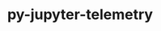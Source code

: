 ---
title: "py-jupyter-telemetry"
layout: cache
categories: [package, develop]
meta: {"versions": ["0.1.0"], "compilers": ["gcc@=11.1.0"], "oss": ["ubuntu20.04"], "platforms": ["linux"], "targets": ["ppc64le", "x86_64_v3"], "stacks": ["e4s", "e4s-power", "root"], "num_specs": 14, "num_specs_by_stack": {"e4s-power": 8, "root": 14, "e4s": 6}}
spec_details: [{"hash": "a6lvjanp2ygfkpigh2pzuukzmafykzm2", "compiler": "gcc@=11.1.0", "versions": ["0.1.0"], "os": "ubuntu20.04", "platform": "linux", "target": "ppc64le", "variants": ["build_system=python_pip"], "stacks": ["e4s-power", "root"], "size": "-", "tarball": "https://binaries.spack.io/develop/build_cache/linux-ubuntu20.04-ppc64le/gcc-11.1.0/py-jupyter-telemetry-0.1.0/linux-ubuntu20.04-ppc64le-gcc-11.1.0-py-jupyter-telemetry-0.1.0-a6lvjanp2ygfkpigh2pzuukzmafykzm2.spack"}, {"hash": "lznfxbmgh5ktrot2of4b3f6bh4zrmso6", "compiler": "gcc@=11.1.0", "versions": ["0.1.0"], "os": "ubuntu20.04", "platform": "linux", "target": "ppc64le", "variants": ["build_system=python_pip"], "stacks": ["e4s-power", "root"], "size": "-", "tarball": "https://binaries.spack.io/develop/build_cache/linux-ubuntu20.04-ppc64le/gcc-11.1.0/py-jupyter-telemetry-0.1.0/linux-ubuntu20.04-ppc64le-gcc-11.1.0-py-jupyter-telemetry-0.1.0-lznfxbmgh5ktrot2of4b3f6bh4zrmso6.spack"}, {"hash": "l4i6ruu4lzkiy4telhrt4h62u66zsmjt", "compiler": "gcc@=11.1.0", "versions": ["0.1.0"], "os": "ubuntu20.04", "platform": "linux", "target": "ppc64le", "variants": ["build_system=python_pip"], "stacks": ["e4s-power", "root"], "size": "-", "tarball": "https://binaries.spack.io/develop/build_cache/linux-ubuntu20.04-ppc64le/gcc-11.1.0/py-jupyter-telemetry-0.1.0/linux-ubuntu20.04-ppc64le-gcc-11.1.0-py-jupyter-telemetry-0.1.0-l4i6ruu4lzkiy4telhrt4h62u66zsmjt.spack"}, {"hash": "wm5mmtamikr2abgmemtnupwue56byaea", "compiler": "gcc@=11.1.0", "versions": ["0.1.0"], "os": "ubuntu20.04", "platform": "linux", "target": "ppc64le", "variants": ["build_system=python_pip"], "stacks": ["e4s-power", "root"], "size": "-", "tarball": "https://binaries.spack.io/develop/build_cache/linux-ubuntu20.04-ppc64le/gcc-11.1.0/py-jupyter-telemetry-0.1.0/linux-ubuntu20.04-ppc64le-gcc-11.1.0-py-jupyter-telemetry-0.1.0-wm5mmtamikr2abgmemtnupwue56byaea.spack"}, {"hash": "qomyowrqm6hslni5dz23v6bdof47hji2", "compiler": "gcc@=11.1.0", "versions": ["0.1.0"], "os": "ubuntu20.04", "platform": "linux", "target": "ppc64le", "variants": ["build_system=python_pip"], "stacks": ["e4s-power", "root"], "size": "-", "tarball": "https://binaries.spack.io/develop/build_cache/linux-ubuntu20.04-ppc64le/gcc-11.1.0/py-jupyter-telemetry-0.1.0/linux-ubuntu20.04-ppc64le-gcc-11.1.0-py-jupyter-telemetry-0.1.0-qomyowrqm6hslni5dz23v6bdof47hji2.spack"}, {"hash": "ovnbspzbrltzigjztfxcudui6xb763ou", "compiler": "gcc@=11.1.0", "versions": ["0.1.0"], "os": "ubuntu20.04", "platform": "linux", "target": "ppc64le", "variants": ["build_system=python_pip"], "stacks": ["e4s-power", "root"], "size": "-", "tarball": "https://binaries.spack.io/develop/build_cache/linux-ubuntu20.04-ppc64le/gcc-11.1.0/py-jupyter-telemetry-0.1.0/linux-ubuntu20.04-ppc64le-gcc-11.1.0-py-jupyter-telemetry-0.1.0-ovnbspzbrltzigjztfxcudui6xb763ou.spack"}, {"hash": "3opsmstyellvnr6jzalxbyvkjxfzzsvj", "compiler": "gcc@=11.1.0", "versions": ["0.1.0"], "os": "ubuntu20.04", "platform": "linux", "target": "ppc64le", "variants": ["build_system=python_pip"], "stacks": ["e4s-power", "root"], "size": "-", "tarball": "https://binaries.spack.io/develop/build_cache/linux-ubuntu20.04-ppc64le/gcc-11.1.0/py-jupyter-telemetry-0.1.0/linux-ubuntu20.04-ppc64le-gcc-11.1.0-py-jupyter-telemetry-0.1.0-3opsmstyellvnr6jzalxbyvkjxfzzsvj.spack"}, {"hash": "ctt53ac2bxt2ohc4vk64bdiqa32b2xsf", "compiler": "gcc@=11.1.0", "versions": ["0.1.0"], "os": "ubuntu20.04", "platform": "linux", "target": "ppc64le", "variants": ["build_system=python_pip"], "stacks": ["e4s-power", "root"], "size": "-", "tarball": "https://binaries.spack.io/develop/build_cache/linux-ubuntu20.04-ppc64le/gcc-11.1.0/py-jupyter-telemetry-0.1.0/linux-ubuntu20.04-ppc64le-gcc-11.1.0-py-jupyter-telemetry-0.1.0-ctt53ac2bxt2ohc4vk64bdiqa32b2xsf.spack"}, {"hash": "fln5djl2i7p3625vxdoys7s7z3dnmxof", "compiler": "gcc@=11.1.0", "versions": ["0.1.0"], "os": "ubuntu20.04", "platform": "linux", "target": "x86_64_v3", "variants": ["build_system=python_pip"], "stacks": ["e4s", "root"], "size": "-", "tarball": "https://binaries.spack.io/develop/build_cache/linux-ubuntu20.04-x86_64_v3/gcc-11.1.0/py-jupyter-telemetry-0.1.0/linux-ubuntu20.04-x86_64_v3-gcc-11.1.0-py-jupyter-telemetry-0.1.0-fln5djl2i7p3625vxdoys7s7z3dnmxof.spack"}, {"hash": "oinznzqvqemly7jmgb6rqnwzpez5tsp6", "compiler": "gcc@=11.1.0", "versions": ["0.1.0"], "os": "ubuntu20.04", "platform": "linux", "target": "x86_64_v3", "variants": ["build_system=python_pip"], "stacks": ["e4s", "root"], "size": "-", "tarball": "https://binaries.spack.io/develop/build_cache/linux-ubuntu20.04-x86_64_v3/gcc-11.1.0/py-jupyter-telemetry-0.1.0/linux-ubuntu20.04-x86_64_v3-gcc-11.1.0-py-jupyter-telemetry-0.1.0-oinznzqvqemly7jmgb6rqnwzpez5tsp6.spack"}, {"hash": "ob63c3zds77u33j6za77sk73qfriew5z", "compiler": "gcc@=11.1.0", "versions": ["0.1.0"], "os": "ubuntu20.04", "platform": "linux", "target": "x86_64_v3", "variants": ["build_system=python_pip"], "stacks": ["e4s", "root"], "size": "-", "tarball": "https://binaries.spack.io/develop/build_cache/linux-ubuntu20.04-x86_64_v3/gcc-11.1.0/py-jupyter-telemetry-0.1.0/linux-ubuntu20.04-x86_64_v3-gcc-11.1.0-py-jupyter-telemetry-0.1.0-ob63c3zds77u33j6za77sk73qfriew5z.spack"}, {"hash": "qralkqj5s2p5uowuojf2m772inzdbkjs", "compiler": "gcc@=11.1.0", "versions": ["0.1.0"], "os": "ubuntu20.04", "platform": "linux", "target": "x86_64_v3", "variants": ["build_system=python_pip"], "stacks": ["e4s", "root"], "size": "-", "tarball": "https://binaries.spack.io/develop/build_cache/linux-ubuntu20.04-x86_64_v3/gcc-11.1.0/py-jupyter-telemetry-0.1.0/linux-ubuntu20.04-x86_64_v3-gcc-11.1.0-py-jupyter-telemetry-0.1.0-qralkqj5s2p5uowuojf2m772inzdbkjs.spack"}, {"hash": "ren4v5ry4gtgiqq6mpfzmjnhcykai7zr", "compiler": "gcc@=11.1.0", "versions": ["0.1.0"], "os": "ubuntu20.04", "platform": "linux", "target": "x86_64_v3", "variants": ["build_system=python_pip"], "stacks": ["e4s", "root"], "size": "-", "tarball": "https://binaries.spack.io/develop/build_cache/linux-ubuntu20.04-x86_64_v3/gcc-11.1.0/py-jupyter-telemetry-0.1.0/linux-ubuntu20.04-x86_64_v3-gcc-11.1.0-py-jupyter-telemetry-0.1.0-ren4v5ry4gtgiqq6mpfzmjnhcykai7zr.spack"}, {"hash": "vjixbqvecm6nvao44xtqydefwdlxvzr2", "compiler": "gcc@=11.1.0", "versions": ["0.1.0"], "os": "ubuntu20.04", "platform": "linux", "target": "x86_64_v3", "variants": ["build_system=python_pip"], "stacks": ["e4s", "root"], "size": "-", "tarball": "https://binaries.spack.io/develop/build_cache/linux-ubuntu20.04-x86_64_v3/gcc-11.1.0/py-jupyter-telemetry-0.1.0/linux-ubuntu20.04-x86_64_v3-gcc-11.1.0-py-jupyter-telemetry-0.1.0-vjixbqvecm6nvao44xtqydefwdlxvzr2.spack"}]
---